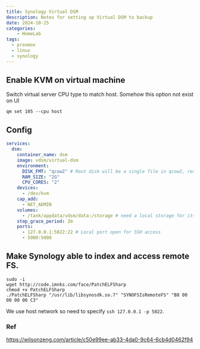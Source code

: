 ```yaml
---
title: Synology Virtual DSM
description: Notes for setting up Virtual DSM to backup 
date: 2024-10-25
categories:
    - HomeLab
tags:
  - proxmox
  - linux
  - synology
---
```


## Enable KVM on virtual machine

Switch virtual server CPU type to match host. Somehow this option not exist on UI
```
qm set 105 --cpu host
```




## Config

```yaml
services:
  dsm:
    container_name: dsm
    image: vdsm/virtual-dsm
    environment:
      DISK_FMT: "qcow2" # Root disk will be a single file in qcow2, recommanded
      RAM_SIZE: "2G"
      CPU_CORES: "2"
    devices:
      - /dev/kvm
    cap_add:
      - NET_ADMIN     
    volumes:
      - /tank/appdata/vdsm/data:/storage # need a local storage for its data
    stop_grace_period: 2m
    ports:
      - 127.0.0.1:5022:22 # Local port open for SSH access
      - 5000:5000
```


## Make Synology able to index and access remote FS.

```
sudo -i
wget http://code.imnks.com/face/PatchELFSharp
chmod +x PatchELFSharp
./PatchELFSharp "/usr/lib/libsynosdk.so.7" "SYNOFSIsRemoteFS" "B8 00 00 00 00 C3"
```

We use host network so need to specify `ssh 127.0.0.1 -p 5022`.


### Ref

https://wilsonzeng.com/article/c50e99ee-ab33-4da0-9c64-6cb4d0462f94